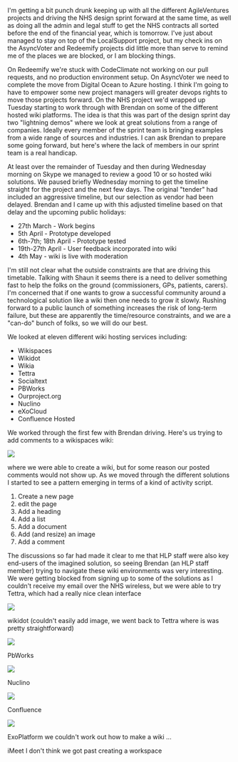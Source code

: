 I'm getting a bit punch drunk keeping up with all the different AgileVentures projects and driving the NHS design sprint forward at the same time, as well as doing all the admin and legal stuff to get the NHS contracts all sorted before the end of the financial year, which is tomorrow.  I've just about managed to stay on top of the LocalSupport project, but my check ins on the AsyncVoter and Redeemify projects did little more than serve to remind me of the places we are blocked, or I am blocking things.

On Redeemify we're stuck with CodeClimate not working on our pull requests, and no production environment setup.  On AsyncVoter we need to complete the move from Digital Ocean to Azure hosting.  I think I'm going to have to empower some new project managers will greater devops rights to move those projects forward.  On the NHS project we'd wrapped up Tuesday starting to work through with Brendan on some of the different hosted wiki platforms.  The idea is that this was part of the design sprint day two "lightning demos" where we look at great solutions from a range of companies.  Ideally every member of the sprint team is bringing examples from a wide range of sources and industries.  I can ask Brendan to prepare some going forward, but here's where the lack of members in our sprint team is a real handicap.

At least over the remainder of Tuesday and then during Wednesday morning on Skype we managed to review a good 10 or so hosted wiki solutions.  We paused briefly Wednesday morning to get the timeline straight for the project and the next few days.  The original "tender" had included an aggressive timeline, but our selection as vendor had been delayed.  Brendan and I came up with this adjusted timeline based on that delay and the upcoming public holidays:

* 27th March - Work begins
* 5th April - Prototype developed
* 6th-7th; 18th April - Prototype tested
* 19th-27th April - User feedback incorporated into wiki
* 4th May - wiki is live with moderation

I'm still not clear what the outside constraints are that are driving this timetable.  Talking with Shaun it seems there is a need to deliver something fast to help the folks on the ground (commissioners, GPs, patients, carers).  I'm concerned that if one wants to grow a successful community around a technological solution like a wiki then one needs to grow it slowly.  Rushing forward to a public launch of something increases the risk of long-term failure, but these are apparently the time/resource constraints, and we are a "can-do" bunch of folks, so we will do our best.

We looked at eleven different wiki hosting services including:

* Wikispaces
* Wikidot
* Wikia
* Tettra
* Socialtext
* PBWorks
* Ourproject.org
* Nuclino
* eXoCloud
* Confluence Hosted

We worked through the first few with Brendan driving.  Here's us trying to add comments to a wikispaces wiki:

![](https://www.dropbox.com/s/hn9zulbam61b4pp/Screenshot%202017-03-30%2010.19.20.png?dl=1)

where we were able to create a wiki, but for some reason our posted comments would not show up.   As we moved through the different solutions I started to see a pattern emerging in terms of a kind of activity script.

1. Create a new page
2. edit the page
3. Add a heading
4. Add a list
5. Add a document
6. Add (and resize) an image
7. Add a comment

The discussions so far had made it clear to me that HLP staff were also key end-users of the imagined solution, so seeing Brendan (an HLP staff member) trying to navigate these wiki environments was very interesting.  We were getting blocked from signing up to some of the solutions as I couldn't receive my email over the NHS wireless, but we were able to try Tettra, which had a really nice clean interface

![](https://www.dropbox.com/s/88nk1nwpyvdc4lm/Screenshot%202017-03-30%2010.23.22.png?dl=1)

wikidot (couldn't easily add image, we went back to Tettra where is was pretty straightforward)

![](https://www.dropbox.com/s/fe5pw87f6bbf2ca/Screenshot%202017-03-31%2009.16.00.png?dl=1)

PbWorks

![](https://www.dropbox.com/s/74xnvyany1dzhxm/Screenshot%202017-03-31%2009.22.30.png?dl=1)

Nuclino

![](https://www.dropbox.com/s/pbauj6vdnw45jy9/Screenshot%202017-03-31%2009.19.54.png?dl=1)

Confluence

![](https://www.dropbox.com/s/9wzt2ogq6xdqlpl/Screenshot%202017-03-31%2009.19.14.png?dl=1)


ExoPlatform we couldn't work out how to make a wiki ...

iMeet I don't think we got past creating a workspace

